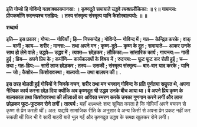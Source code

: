 **इति गोप्यो हि गोविन्दे गतवाक्कायमानसा: ।** **कृष्णदूते समायाते उद्धवे त्यक्तलौकिका: ॥ ९॥** **गायन्त्य: प्रीयकर्माणि रुदन्त्यश्च गतह्रिय: ।** **तस्य संस्मृत्य संस्मृत्य यानि कैशोरबाल्ययो: ॥ ॥** 

**शब्दार्थ** 

**इति—** **इस प्रकार** **; गोप्य:—** **गोपियाँ** **; हि—** **निस्सन्देह** **; गोविन्दे—** **गोविन्द में** **; गत—** **केन्द्रित करके** **; वाक्—** **वाणी** **; काय—** **शरीर** **; मानस:—** **तथा अपने मन** **; कृष्ण-दूते—** **कृष्ण के दूत** **; समायाते—** **आकर उनके साथ हो लेने वाले** **; उद्धवे—** **उद्धव में** **;** **त्यक्त—** **छोड़कर** **; लौकिका:—** **सांसारिक कार्य** **; गायन्त्य:—** **गाती हुई** **; प्रिय—** **अपने प्रिय के** **; कर्माणि—** **कार्यकलापों के विषय** **में** **; रुदन्त्य:—** **फूट फूट कर रोती हुई** **; च—** **तथा** **; गत-ह्रिय:—** **सारी लाज छोड़कर** **; तस्य—** **उसकी** **; संस्मृत्य संस्मृत्य—** **बार-बार** **याद करके** **; यानि—** **जो** **; कैशोर—** **किशोरावस्था** **; बाल्ययो:—** **तथा बालपन की।** **.** 

**इस तरह बोलती हुई गोपियों ने जिनके वचन, शरीर तथा मन भगवान् गोविन्द के प्रति** **पूर्णतया समॢपत थे, अपना नैत्यिक कार्य करना छोड़ दिया क्योंकि अब कृष्णदूत श्री उद्धव** **उनके बीच आया था। वे अपने प्रिय कृष्ण के बाल्यकाल तथा किशोरावस्था की लीलाओं का** **अविरत स्मरण करके उनका गुणगान करने लगीं और लाज छोड़कर फूट-फूटकर रोने लगीं।** **तात्पर्य :** यहाँ *बाल्ययो:* शब्द सूचित करता है कि गोपियाँ अपने बचपन से कृष्ण से प्रेम करती थीं। अत: यद्यपि सामाजिक रीति के अनुसार वे अन्य किसी से अपना प्रेम प्रकट नहीं कर सकती थीं फिर भी वे सारी बाहरी बातें भूल गईं और कृष्णदूत उद्धव के समक्ष खुलकर रोने लगीं।  